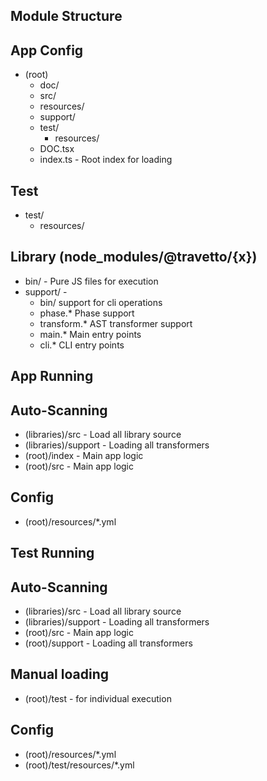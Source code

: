 Module Structure
-----------------
## App Config
* (root)
  * doc/
  * src/
  * resources/
  * support/
  * test/
    * resources/
  * DOC.tsx
  * index.ts - Root index for loading

## Test
* test/
  * resources/

## Library (node_modules/@travetto/{x})
* bin/ - Pure JS files for execution
* support/ -
  - bin/ support for cli operations
  - phase.* Phase support 
  - transform.* AST transformer support
  - main.* Main entry points
  - cli.* CLI entry points

App Running
-----------------------------
## Auto-Scanning
* (libraries)/src - Load all library source
* (libraries)/support - Loading all transformers
* (root)/index - Main app logic
* (root)/src - Main app logic

## Config
* (root)/resources/*.yml

Test Running
-----------------------------
## Auto-Scanning
* (libraries)/src - Load all library source
* (libraries)/support - Loading all transformers
* (root)/src - Main app logic
* (root)/support - Loading all transformers

## Manual loading
* (root)/test - for individual execution

## Config
* (root)/resources/*.yml
* (root)/test/resources/*.yml